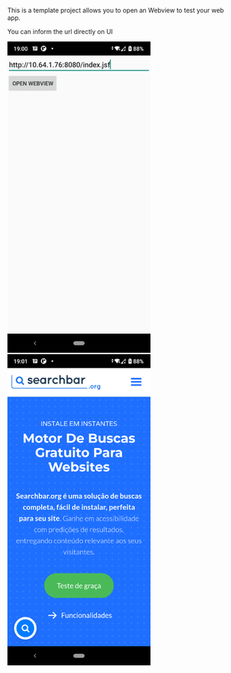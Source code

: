This is a template project allows you to open an Webview to test your web app.

You can inform the url directly on UI

<img alt="Screenshot 1" src="app/src/main/assets/img/ss1.png" alt="drawing" height="700"/>
<img alt="Screenshot 2" src="app/src/main/assets/img/ss2.png" alt="drawing" height="700"/>